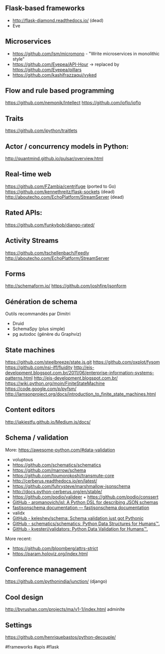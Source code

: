 ## Flask-based frameworks

- http://flask-diamond.readthedocs.io/ (dead)
- Eve

## Microservices

- https://github.com/lsm/micromono - "Write microservices in monolithic style"
- https://github.com/Eyepea/API-Hour -> replaced by https://github.com/Eyepea/pillars
- https://github.com/kashifrazzaqui/vyked

## Flow and rule based programming

https://github.com/nemonik/Intellect
https://github.com/ioflo/ioflo

## Traits

https://github.com/ipython/traitlets

## Actor / concurrency models in Python:

http://quantmind.github.io/pulsar/overview.html

## Real-time web

https://github.com/FZambia/centrifuge (ported to Go)
https://github.com/kennethreitz/flask-sockets (dead)
http://aboutecho.com/EchoPlatform/StreamServer (dead)

## Rated APIs:

https://github.com/funkybob/django-rated/

## Activity Streams

https://github.com/tschellenbach/Feedly
http://aboutecho.com/EchoPlatform/StreamServer

## Forms

http://schemaform.io/
https://github.com/joshfire/jsonform

## Génération de schema

Outils recommandés par Dimitri
* Druid
* SchemaSpy (plus simple)
* pg autodoc (génère du Graphviz)

## State machines

https://github.com/steelbreeze/state.js.git
https://github.com/oxplot/fysom
https://github.com/nsi-iff/fluidity
http://eis-development.blogspot.com.br/2011/06/enterprise-information-systems-patterns.html
http://eis-development.blogspot.com.br/
https://wiki.python.org/moin/FiniteStateMachine
https://code.google.com/p/pyfsm/
http://lamsonproject.org/docs/introduction_to_finite_state_machines.html

## Content editors

http://jakiestfu.github.io/Medium.js/docs/

## Schema / validation

More: https://awesome-python.com/#data-validation

* voluptous
* https://github.com/schematics/schematics
* https://github.com/marrow/schema
* https://github.com/toumorokoshi/transmute-core
* http://cerberus.readthedocs.io/en/latest/
* https://github.com/fuhrysteve/marshmallow-jsonschema
* http://docs.python-cerberus.org/en/stable/
* https://github.com/podio/valideer + https://github.com/podio/conssert
* [GitHub - aromanovich/jsl: A Python DSL for describing JSON schemas](https://github.com/aromanovich/jsl)
* [fastjsonschema documentation — fastjsonschema  documentation](http://opensource.seznam.cz/python-fastjsonschema/)
* validx
* [GitHub - keleshev/schema: Schema validation just got Pythonic](https://github.com/keleshev/schema)
* [GitHub - schematics/schematics: Python Data Structures for Humans™.](https://github.com/schematics/schematics)
* [GitHub - kvesteri/validators: Python Data Validation for Humans™.](https://github.com/kvesteri/validators)

More recent:
- https://github.com/bloomberg/attrs-strict
- https://param.holoviz.org/index.html


## Conference management

https://github.com/pythonindia/junction/ (django)

## Cool design

http://byrushan.com/projects/ma/v1-1/index.html
adminlte

## Settings

https://github.com/henriquebastos/python-decouple/

<!-- Keywords -->
#frameworks #apis #flask
<!-- /Keywords -->
